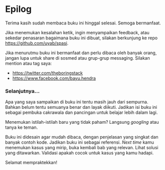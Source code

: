 # Epilog

Terima kasih sudah membaca buku ini hinggal selesai. Semoga bermanfaat.

Jika menemukan kesalahan ketik, ingin menyampaikan feedback, atau sekedar penasaran bagaimana buku ini dibuat, silakan berkunjung ke repo https://github.com/uyab/spasi.

Jika menurutmu buku ini bermanfaat dan perlu dibaca oleh banyak orang, jangan lupa untuk share di sosmed atau grup-grup messaging. Silakan mention atau tag saya:

- https://twitter.com/theboringstack
- https://www.facebook.com/bayu.hendra

### Selanjutnya...

Apa yang saya sampaikan di buku ini tentu masih jauh dari sempurna. Bahkan belum tentu semuanya benar dan layak diikuti. Jadikan isi buku ini sebagai pembuka cakrawala dan pancingan untuk belajar lebih dalam lagi. 

Menemukan istilah-istilah baru yang tidak paham? Langsung *googling* atau tanya ke teman.

Buku ini didesain agar mudah dibaca, dengan penjelasan yang singkat dan banyak contoh kode. Jadikan buku ini sebagai referensi. *Next time* kamu menemukan kasus yang mirip, buka kembali bab yang relevan. Lihat solusi yang ditawarkan. Validasi apakah cocok untuk kasus yang kamu hadapi.

Selamat mempraktekkan!